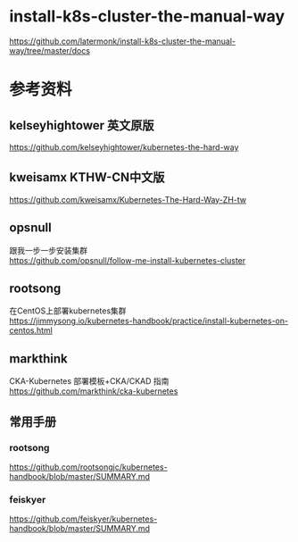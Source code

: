 # install-k8s-cluster-the-manual-way
https://github.com/latermonk/install-k8s-cluster-the-manual-way/tree/master/docs


# 参考资料
## kelseyhightower   英文原版    
https://github.com/kelseyhightower/kubernetes-the-hard-way

## kweisamx  KTHW-CN中文版  
https://github.com/kweisamx/Kubernetes-The-Hard-Way-ZH-tw

##  opsnull
跟我一步一步安装集群         
https://github.com/opsnull/follow-me-install-kubernetes-cluster

## rootsong
在CentOS上部署kubernetes集群    
https://jimmysong.io/kubernetes-handbook/practice/install-kubernetes-on-centos.html



## markthink     
CKA-Kubernetes 部署模板+CKA/CKAD 指南       
https://github.com/markthink/cka-kubernetes


##  常用手册
### rootsong
https://github.com/rootsongjc/kubernetes-handbook/blob/master/SUMMARY.md

### feiskyer
https://github.com/feiskyer/kubernetes-handbook/blob/master/SUMMARY.md
